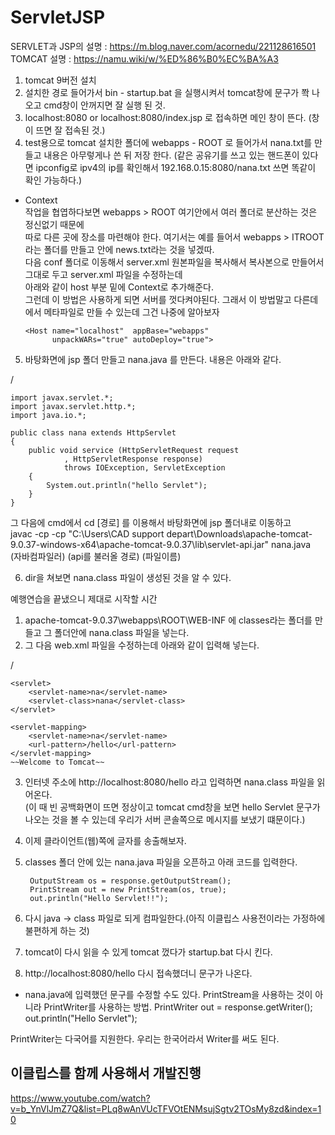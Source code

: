 # ServletJSP
SERVLET과 JSP의 설명 : https://m.blog.naver.com/acornedu/221128616501
TOMCAT 설명 : https://namu.wiki/w/%ED%86%B0%EC%BA%A3

1. tomcat 9버전 설치  
2. 설치한 경로 들어가서 bin - startup.bat 을 실행시켜서 tomcat창에 문구가 쫙 나오고 cmd창이 안꺼지면 잘 실행 된 것.  
3. localhost:8080 or localhost:8080/index.jsp 로 접속하면 메인 창이 뜬다. (창이 뜨면 잘 접속된 것.)  
4. test용으로 tomcat 설치한 폴더에 webapps - ROOT 로 들어가서 nana.txt를 만들고 내용은 아무렇게나 쓴 뒤 저장 한다. 
(같은 공유기를 쓰고 있는 핸드폰이 있다면 ipconfig로 ipv4의 ip를 확인해서 192.168.0.15:8080/nana.txt 쓰면 똑같이 확인 가능하다.)  

* Context  
작업을 협엽하다보면 webapps > ROOT 여기안에서 여러 폴더로 분산하는 것은 정신없기 때문에  
따로 다른 곳에 장소를 마련해야 한다. 여기서는 예를 들어서 webapps > ITROOT 라는 폴더를 만들고 안에 news.txt라는 것을 넣겠따.  
다음 conf 폴더로 이동해서 server.xml 원본파일을 복사해서 복사본으로 만들어서 그대로 두고 server.xml 파일을 수정하는데  
아래와 같이 host 부분 밑에 Context로 추가해준다.  
그런데 이 방법은 사용하게 되면 서버를 껏다켜야된다. 그래서 이 방법말고 다른데에서 메타파일로 만들 수 있는데 그건 나중에 알아보자  

      <Host name="localhost"  appBase="webapps"
            unpackWARs="true" autoDeploy="true">
	<Context path="it" 
	docBase="C:\Users\CAD support depart\Downloads\apache-	tomcat-9.0.37-windows-x64\apache-tomcat-9.0.37\webapps	\ITWEB" 
	privileged="true"/> 

5. 바탕화면에 jsp 폴더 만들고 nana.java 를 만든다. 내용은 아래와 같다.  

/

	import javax.servlet.*;
	import javax.servlet.http.*;
	import java.io.*;
	
	public class nana extends HttpServlet
	{
		public void service (HttpServletRequest request
				, HttpServletResponse response)
				throws IOException, ServletException
		{
			System.out.println("hello Servlet");
		}
	}
	

그 다음에 cmd에서 cd [경로] 를 이용해서 바탕화면에 jsp 폴더내로 이동하고  
     javac       -cp   -cp "C:\Users\CAD support depart\Downloads\apache-tomcat-9.0.37-windows-x64\apache-tomcat-9.0.37\lib\servlet-api.jar" nana.java  
(자바컴파일러)  (api를 불러올 경로)                                          								    (파일이름)
  
6. dir을 쳐보면 nana.class 파일이 생성된 것을 알 수 있다.  
  
예행연습을 끝냈으니 제대로 시작할 시간  
1. apache-tomcat-9.0.37\webapps\ROOT\WEB-INF 에 classes라는 폴더를 만들고 그 폴더안에 nana.class 파일을 넣는다.  
2. 그 다음 web.xml 파일을 수정하는데 아래와 같이 입력해 넣는다.


/

	<servlet>
		<servlet-name>na</servlet-name>
		<servlet-class>nana</servlet-class>
	</servlet>

	<servlet-mapping>
		<servlet-name>na</servlet-name>
		<url-pattern>/hello</url-pattern>
	</servlet-mapping>
	~~Welcome to Tomcat~~
  
3. 인터넷 주소에 http://localhost:8080/hello 라고 입력하면 nana.class 파일을 읽어온다.  
(이 때 빈 공백화면이 뜨면 정상이고 tomcat cmd창을 보면 hello Servlet 문구가 나오는 것을 볼 수 있는데 우리가 서버 콘솔쪽으로 메시지를 보냈기 떄문이다.)  
  
4. 이제 클라이언트(웹)쪽에 글자를 송출해보자.  
5. classes 폴더 안에 있는 nana.java 파일을 오픈하고 아래 코드를 입력한다.  

		OutputStream os = response.getOutputStream();
		PrintStream out = new PrintStream(os, true);
		out.println("Hello Servlet!!");

6. 다시 java -> class 파일로 되게 컴파일한다.(아직 이클립스 사용전이라는 가정하에 불편하게 하는 것)  
7. tomcat이 다시 읽을 수 있게 tomcat 껐다가 startup.bat 다시 킨다.  
8. http://localhost:8080/hello 다시 접속했더니 문구가 나온다.  

* nana.java에 입력했던 문구를 수정할 수도 있다. PrintStream을 사용하는 것이 아니라 PrintWriter를 사용하는 방법.
PrintWriter out = response.getWriter();
out.println("Hello Servlet");

PrintWriter는 다국어를 지원한다. 우리는 한국어라서 Writer를 써도 된다.

## 이클립스를 함께 사용해서 개발진행
https://www.youtube.com/watch?v=b_YnVlJmZ7Q&list=PLq8wAnVUcTFVOtENMsujSgtv2TOsMy8zd&index=10

